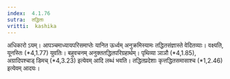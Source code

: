 ```yaml
---
index:  4.1.76
sutra:  तद्धिताः
vritti:  kashika 
---
```


अधिकारो ऽयम्। आपञ्चमाध्यायपरिसमाप्तेः यानित ऊर्ध्वम् अनुक्रमिस्यामः तद्धितसंज्ञास्ते वेदितव्याः। वक्ष्यति, यूनस्तिः (*4,1.77) युवतिः। बहुवचनम् अनुक्ततद्धितपरिग्रहार्थम्। पृथिव्या ञाञौ (*4,1.85), अग्रादिपश्चाड् डिमच् (*4,3.23) इत्येवम् आदि लब्धं भवति। तद्धितप्रदेशाः कृत्तद्धितसमासाश्च (*1,2.46) इत्येवम् आदयः।


